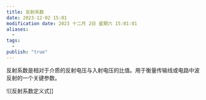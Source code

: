 ```yaml
---
title: 反射系数
date: 2023-12-02 15:01
modification date: 2023 十二月 2日 星期六 15:01:01
aliases:
  - 
tags:
  - 
publish: "true"
---
```

反射系数是相对于介质的反射电压与入射电压的比值。用于衡量传输线或电路中波反射的一个关键参数。

![[反射系数定义式]]
